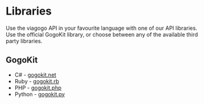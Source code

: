 # Libraries

Use the viagogo API in your favourite language with one of our API libraries.
Use the official GogoKit library, or choose between any of the available third
party libraries.

## GogoKit

* C# - [gogokit.net](https://github.com/viagogo/gogokit.net)
* Ruby - [gogokit.rb](https://github.com/viagogo/gogokit.rb)
* PHP - [gogokit.php](https://github.com/viagogo/gogokit.php)
* Python - [gogokit.py](https://github.com/viagogo/gogokit.py)
